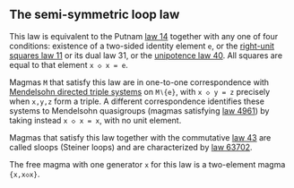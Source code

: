 ## The semi-symmetric loop law

This law is equivalent to the Putnam [law 14](https://teorth.github.io/equational_theories/implications/?14) together with any one of four conditions: existence of a two-sided identity element `e`, or the [right-unit squares law 11](https://teorth.github.io/equational_theories/implications/?11) or its dual law 31, or the [unipotence law 40](https://teorth.github.io/equational_theories/implications/?40).  All squares are equal to that element `x ◇ x = e`.

Magmas `M` that satisfy this law are in one-to-one correspondence with [Mendelsohn directed triple systems](https://ajc.maths.uq.edu.au/pdf/71/ajc_v71_p485.pdf) on `M∖{e}`, with `x ◇ y = z` precisely when `x,y,z` form a triple.  A different correspondence identifies these systems to Mendelsohn quasigroups (magmas satisfying [law 4961](https://teorth.github.io/equational_theories/implications/?4961)) by taking instead `x ◇ x = x`, with no unit element.

Magmas that satisfy this law together with the commutative [law 43](https://teorth.github.io/equational_theories/implications/?43) are called sloops (Steiner loops) and are characterized by [law 63702](https://teorth.github.io/equational_theories/implications/?63702).

The free magma with one generator `x` for this law is a two-element magma `{x,x◇x}`.
